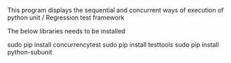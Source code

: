 
This program displays the sequential and concurrent ways of execution of python unit / Regression test framework

The below libraries needs to be installed 

sudo pip install concurrencytest
sudo pip install testtools
sudo pip install python-subunit

